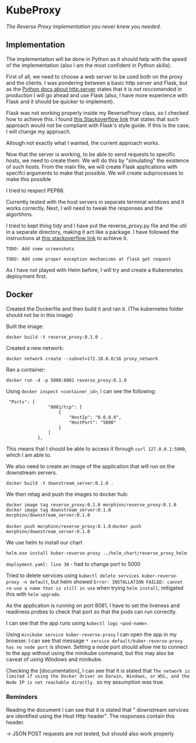 # KubeProxy

*The Reverse Proxy implementation you never knew you needed.*

## Implementation

The implementation will be done in Python as it should help with the
speed of the implementation (also I am the most confident in Python
skills).

First of all, we need to choose a web server to be used both on the 
proxy and the clients. I was pondering between a basic http 
server and Flask, but as the [Python docs about http.server](https://docs.python.org/3/library/http.server.html)
states that it is *not reccomended in production* I will go ahead and use
Flask (also, I have more experience with Flask and it should be quicker
to implement).

Flask was not working properly inside my ReverseProxy class, so I
checked how to achieve this. I found [this Stackoverflow link](https://stackoverflow.com/questions/40460846/using-flask-inside-class)
that states that such approach would not be compliant with Flask's
style guide. If this is the case, I will change my approach.

Altough not exactly what I wanted, the current approach works.

Now that the server is working, to be able to send requests to specific 
hosts, we need to create them. We will do this by "simulating" the
existence of such hosts. From the main file, we will create Flask
applications with specifci arguments to make that possible. We
will create subprocesses to make this possible

I tried to respect PEP88.

Currently tested with the host servers in separate terminal windows
and it works correctly. Next, I will need to tweak the responses
and the algortihms.

I tried to kept thing tidy and I have put the reverse_proxy.py 
file and the util in a separate directory, making it act like
a package. I have followed the instructions at 
[this stackoverflow link](https://stackoverflow.com/questions/35727134/module-imports-and-init-py)
to achieve it.

`TODO: Add some screenshots`

`TODO: Add some proper exception mechanisms at flask get request`

As I have not played with Helm before, I will try and create a Kuberenetes deployment first. 

## Docker

Created the Dockerfile and then build it and ran it. (The kubernetes
folder should not be in this image)

Built the image:

`docker build -t reverse_proxy:0.1.0 .`

Created a new network:

`docker network create --subnet=172.18.0.0/16 proxy_network`

Ran a container:

`docker run -d -p 5000:8081 reverse_proxy:0.1.0`

Using `docker inspect <container_id>`, I can see
the following:
```
 "Ports": {
                "8081/tcp": [
                    {
                        "HostIp": "0.0.0.0",
                        "HostPort": "5000"
                    }
                ]
            },
```
This means that I should be able to access it through
`curl 127.0.0.1:5000`, which I am able to.

We also need to create an image of the application
that will run on the downstream servers.

`docker build -t downstream_server:0.1.0 .`

We then retag and push the images to docker hub:

`docker image tag reverse_proxy:0.1.0 morphinn/reverse_proxy:0.1.0`
`docker image tag downstream_server:0.1.0 morphinn/downstream_server:0.1.0`

`docker push morphinn/reverse_proxy:0.1.0`
`docker push morphinn/downstream_server:0.1.0`

We use helm to install our chart

`helm.exe install kuber-reverse-proxy ../helm_chart/reverse_proxy_helm`

`deployment.yaml: line 38` - had to change port to 5000

Tried to delete services using 
`kubectl delete services kuber-reverse-proxy -n default`, but helm
showed `Error: INSTALLATION FAILED: cannot re-use a name that is still in use`
when trying `helm install`; mitigated this with `helm upgrade`.

As the application is running on port 8081, I have to set the liveness
and readiness probes to check that port so that the pods can run correctly.

I can see that the app runs using `kubectl logs <pod-name>`.

Using `minikube service kuber-reverse-proxy` I can open
the app in my browser. I can see that message 
`* service default/kuber-reverse-proxy has no node port` is
shown. Setting a node port should allow me to connect
to the app without using the minikube command, but this
may also be caveat of using Windows and minikube.

Checking the [documentation], I can see that it is stated
that `The network is limited if using the Docker driver on Darwin,
Windows, or WSL, and the Node IP is not reachable directly.` so my assumption was true.

### Reminders

Reading the document I can see that it is stated that " downstream 
services are identified using the Host Http header". The responses contain
this header. 

-> JSON POST requests are not tested, but should also work properly

